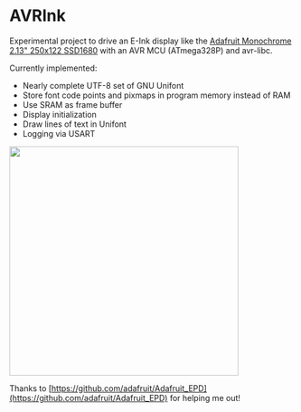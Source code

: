 # AVRInk

Experimental project to drive an E-Ink display like the 
[Adafruit Monochrome 2.13" 250x122 SSD1680](https://www.adafruit.com/product/4197)
with an AVR MCU (ATmega328P) and avr-libc.  

Currently implemented:

* Nearly complete UTF-8 set of GNU Unifont
* Store font code points and pixmaps in program memory instead of RAM
* Use SRAM as frame buffer
* Display initialization
* Draw lines of text in Unifont
* Logging via USART

<img src="https://luniks.net/other/AVRInk-05.jpg" height="405"/>

Thanks to [https://github.com/adafruit/Adafruit_EPD](https://github.com/adafruit/Adafruit_EPD)
for helping me out!
